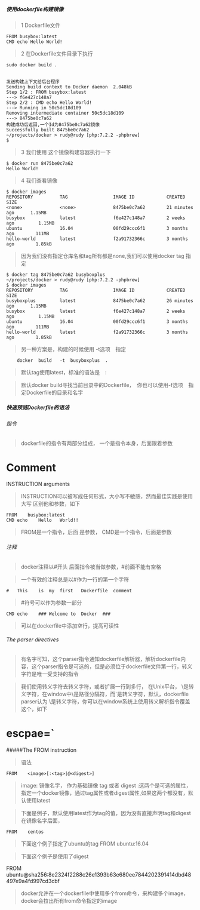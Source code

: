 ##### 使用dockerfile构建镜像

> 1 Dockerfile文件

    FROM busybox:latest
    CMD echo Hello World!
> 2 在Dockerfile文件目录下执行

    sudo docker build .


    发送构建上下文给后台程序
    Sending build context to Docker daemon  2.048kB
    Step 1/2 : FROM busybox:latest
    ---> f6e427c148a7
    Step 2/2 : CMD echo Hello World!
    ---> Running in 50c5dc18d109
    Removing intermediate container 50c5dc18d109
    ---> 8475be0c7a62
    构建成功后返回,一个Id为8475be0c7a62镜像
    Successfully built 8475be0c7a62
    ~/projects/docker > rudy@rudy [php:7.2.2 -phpbrew]
    $

> 3 我们使用 这个镜像构建容器执行一下

    $ docker run 8475be0c7a62
    Hello World!

> 4 我们查看镜像

    $ docker images
    REPOSITORY          TAG                 IMAGE ID            CREATED             SIZE
    <none>              <none>              8475be0c7a62        21 minutes ago      1.15MB
    busybox             latest              f6e427c148a7        2 weeks ago         1.15MB
    ubuntu              16.04               00fd29ccc6f1        3 months ago        111MB
    hello-world         latest              f2a91732366c        3 months ago        1.85kB

> 因为我们没有指定仓库名和tag所有都是none,我们可以使用docker tag 指定

    $ docker tag 8475be0c7a62 busyboxplus
    ~/projects/docker > rudy@rudy [php:7.2.2 -phpbrew]
    $ docker images
    REPOSITORY          TAG                 IMAGE ID            CREATED             SIZE
    busyboxplus         latest              8475be0c7a62        26 minutes ago      1.15MB
    busybox             latest              f6e427c148a7        2 weeks ago         1.15MB
    ubuntu              16.04               00fd29ccc6f1        3 months ago        111MB
    hello-world         latest              f2a91732366c        3 months ago        1.85kB
> 另一种方案是，构建的时候使用 -t选项　指定

    	docker	build	-t	busyboxplus	 .

> 默认tag使用latest，标准的语法是　<image name>:<tag name>

> 默认docker build寻找当前目录中的Dockerfile，　你也可以使用-f选项　指定Dockerfile的目录和名字


##### 快速预览Dockerfile的语法

###### 指令
> dockerfile的指令有两部分组成， 一个是指令本身，后面跟着参数 

  #	Comment	
  INSTRUCTION	arguments	

>  INSTRUCTION可以被写成任何形式，大小写不敏感，然而最佳实践是使用大写 区别他和参数，如下

    FROM	busybox:latest	
    CMD	echo	Hello	World!!	

> FROM是一个指令，后面 是参数， CMD是一个指令，后面是参数

###### 注释

> docker注释以#开头 后面指令被当做参数，#前面不能有空格

> 一个有效的注释总是以#作为一行的第一个字符

    #	This	is	my	first	Dockerfile	comment	

> #符号可以作为参数一部分

    CMD	echo	###	Welcome	to	Docker	###	

> 可以在dockerfile中添加空行，提高可读性


###### The	parser	directives

> 有名字可知，这个parser指令通知dockerfile解析器，解析dockerfile内容，这个parser指令是可选的，但是必须位于dockerfile文件第一行，转义字符是唯一受支持的指令

> 我们使用转义字符去转义字符，或者扩展一行到多行， 在Unix平台， \是转义字符，在window中\是路径分隔符，而`是转义字符，默认，dockerfile parser认为 \是转义字符，你可以在window系统上使用转义解析指令覆盖这个，如下

# escpae=`



#####The	FROM	instruction

> 语法

    FROM	<image>[:<tag>|@<digest>]	

> image: 镜像名字， 作为基础镜像
> tag 或者 digest :这两个是可选的属性， 指定一个docker镜像，通过tag属性或者digest属性,如果这两个都没有，默认使用latest

> 下面是例子，默认使用latest作为tag的值，因为没有直接声明tag和digest在镜像名字后面，

    FROM	centos	

>  下面这个例子指定了ubuntu的tag
   FROM	ubuntu:16.04	

> 下面这个例子是使用了digest

   FROM	ubuntu@sha256:8e2324f2288c26e1393b63e680ee7844202391414dbd48497e9a4fd997cd3cbf	

> docker允许在一个dockerfile中使用多个from命令，来构建多个image，docker会拉出所有from命令指定的image